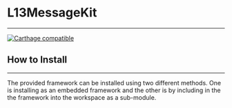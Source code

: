# L13MessageKit
---
[![Carthage compatible](https://img.shields.io/badge/Carthage-compatible-4BC51D.svg?style=flat)](https://github.com/Carthage/Carthage)
## How to Install
___
The provided framework can be installed using two different methods. One is installing as an embedded framework and the other is by including in the the framework into the workspace as a sub-module. 